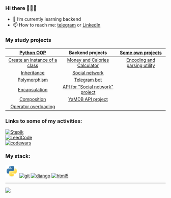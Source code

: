 ### Hi there 👨🏻‍💻

- 🌱 I’m currently learning backend
- 📫 How to reach me: [telegram](https://t.me/nikissem) or [LinkedIn](https://www.linkedin.com/in/nisemenov/)

### My study projects

| [Python OOP](https://younglinux.info/oopython/course) | Backend projects | [Some own projects](https://github.com/stars/nisemenov/lists/own-projects) |
| :---: | :---: | :---: |
| [Create an instance of a class](https://github.com/nisemenov/create_class_instance.git) | [Money and Calories Calculator](https://github.com/nisemenov/hw_python_oop.git) | [Encoding and parsing utility](https://github.com/nisemenov/pars_encod_utility) |
| [Inheritance](https://github.com/nisemenov/inheritance.git) | [Social network](https://github.com/nisemenov/hw05_final.git) |
| [Polymorphism](https://github.com/nisemenov/polymorthism.git) | [Telegram bot](https://github.com/nisemenov/api_sp1_bot.git) |
| [Encapsulation](https://github.com/nisemenov/encapsulation.git) | [API for "Social network" project](https://github.com/nisemenov/api_final_yatube-master.git) |
| [Composition](https://github.com/nisemenov/composition.git) | [YaMDB API project](https://github.com/nisemenov/api_yamdb-master) |  |
| [Operator overloading](https://github.com/nisemenov/operator_overloading.git) |  |

<h3 align="left">Links to some of my activities:</h3>
<p align="left">
  <a href="https://stepik.org/users/641439102/profile" target="_blank"><img src="https://cdn.stepik.net/static/classic/ico/favicon.ico" height=40 alt="Stepik"></a></br>
  <a href="https://leetcode.com/nisemenov/" target="_blank"><img src="https://leetcode.com/static/webpack_bundles/images/logo-dark.e99485d9b.svg" height=30 alt="LeedCode"></a></br>
  <a href="https://www.codewars.com/users/nisemenov" target="_blank"> <img src="https://www.codewars.com/users/nisemenov/badges/small"alt="codewars"/></a>
</p>

<h3 align="left">My stack:</h3>
<p align="left"> 
  <a href="https://www.python.org" target="_blank"> <img src="https://raw.githubusercontent.com/devicons/devicon/master/icons/python/python-original.svg" alt="python" width="40" height="40"></a>
  <a href="https://git-scm.com/" target="_blank"> <img src="https://www.vectorlogo.zone/logos/git-scm/git-scm-icon.svg" alt="git" width="40" height="40"></a>
  <a href="https://www.djangoproject.com/" target="_blank"><img src="https://static.djangoproject.com/img/icon-touch.e4872c4da341.png" alt="django" width="40" height="40"></a>
  <a href="https://my-learning.w3schools.com/tutorial/sql" target="_blank"> <img src="https://www.svgrepo.com/show/331760/sql-database-generic.svg" alt="html5" width="40" height="40"></a>    
</p>

---

![](https://komarev.com/ghpvc/?username=nisemenov)
<!--
**DonFortes/DonFortes** is a ✨ _special_ ✨ repository because its `README.md` (this file) appears on your GitHub profile.
Here are some ideas to get you started:
- 🔭 I’m currently working on ...
- 🌱 I’m currently learning ...
- 👯 I’m looking to collaborate on ...
- 🤔 I’m looking for help with ...
- 💬 Ask me about ...
- 📫 How to reach me: ...
- 😄 Pronouns: ...
- ⚡ Fun fact: ...
-->
